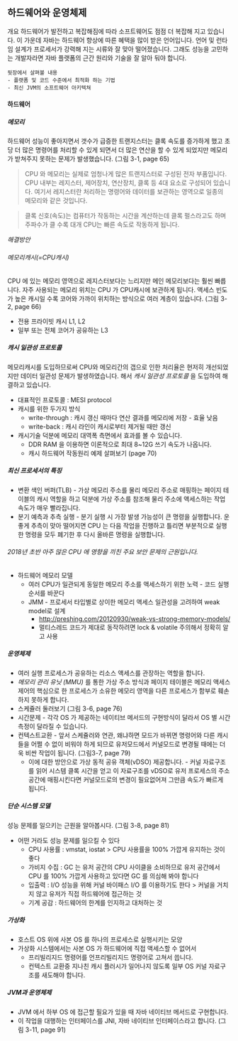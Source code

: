 
## 하드웨어와 운영체제

개요
하드웨어가 발전하고 복잡해짐에 따라 소프트웨어도 점점 더 복잡해 지고 있습니다.
이 가운데 자바는 하드웨어 향상에 따른 혜택을 많이 받은 언어입니다. 언어 및 런타임 설계가 프로세서가 강력해 지는 시류와 잘 맞아 떨어졌습니다.
그래도 성능을 고민하는 개발자라면 자바 플랫폼의 근간 원리와 기술을 잘 알아 둬야 합니다.

```
뒷장에서 살펴볼 내용
- 플랫폼 및 코드 수준에서 최적화 하는 기법
- 최신 JVM의 소프트웨어 아키텍쳐
```


#### 하드웨어
##### 메모리
하드웨어 성능이 좋아지면서 갯수가 급증한 트랜지스터는 클록 속도를 증가하게 했고 초당 더 많은 명령어를 처리할 수 있게 되면서 더 많은 연산을 할 수 있게 되었지만 메모리가 받쳐주지 못하는 문제가 발생했습니다.
(그림 3-1, page 65)

> CPU 와 메모리는 실제로 엄청나게 많은 트랜지스터로 구성된 전자 부품입니다.
CPU 내부는 레지스터, 제어장치, 연산장치, 클록 등 4대 요소로 구성되어 있습니다.
여기서 레지스터란 처리하는 명령어와 데이터를 보관하는 영역으로 일종의 메모리와 같은 것입니다.

> 클록 신호(속도)는 컴퓨터가 작동하는 시간을 계산하는데 클록 펄스라고도 하며 주파수가 클 수록 대개 CPU는 빠른 속도로 작동하게 됩니다.


*해결방안*
###### 메모리캐시(=CPU캐시)
CPU 에 있는 메모리 영역으로 레지스터보다는 느리지만 메인 메모리보다는 훨씬 빠릅니다. 자주 사용되는 메모리 위치는 CPU 가 CPU캐시에 보관하게 됩니다. 액세스 빈도가 높은 캐시일 수록 코어와 가까이 위치하는 방식으로 여러 계층이 있습니다.
(그림 3-2, page 66)
  - 전용 프라이빗 캐시 L1, L2
  - 일부 또는 전체 코어가 공유하는 L3

##### 캐시 일관성 프로토콜
메모리캐시를 도입하므로써 CPU와 메모리간의 갭으로 인한 처리율은 현저히 개선되었지만 데이터 일관성 문제가 발생하였습니다. 해서 *캐시 일관성 프로토콜* 을 도입하여 해결하고 있습니다.
  - 대표적인 프로토콜 : MESI protocol
  - 캐시를 위한 두가지 방식
    - write-through : 캐시 갱신 때마다 연산 결과를 메모리에 저장 - 효율 낮음
    - write-back : 캐시 라인이 캐시로부터 제거될 때만 갱신
  - 캐시기술 덕분에 메모리 대역폭 측면에서 효과를 볼 수 있습니다.
    - DDR RAM 을 이용하면 이론적으로 최대 8~12G 쓰기 속도가 나옵니다.
    - 캐시 하드웨어 작동원리 예제 살펴보기 (page 70)

##### 최신 프로세서의 특징
  - 변환 색인 버퍼(TLB) - 가상 메모리 주소를 물리 메모리 주소로 매핑하는 페이지 테이블의 캐시 역할을 하고 덕분에 가상 주소를 참조해 물리 주소에 액세스하는 작업 속도가 매우 빨라집니다.
  - 분기 예측과 추측 실행 - 분기 실행 시 가장 발생 가능성이 큰 명령을 실행합니다. 운 좋게 추측이 맞아 떨어지면 CPU 는 다음 작업을 진행하고 틀리면 부분적으로 실행한 명령을 모두 폐기한 후 다시 올바른 명령을 실행합니다.
  ###### 2018년 초반 아주 많은 CPU 에 영향을 끼친 주요 보안 문제의 근원입니다.
  - 하드웨어 메모리 모델
    - 여러 CPU가 일관되게 동일한 메모리 주소를 액세스하기 위한 노력 - 코드 실행 순서를 바꾼다
    - JMM - 프로세서 타입별로 상이한 메모리 액세스 일관성을 고려하여 weak model로 설계
      - http://preshing.com/20120930/weak-vs-strong-memory-models/
      - 멀티스레드 코드가 제대로 동작하려면 lock & volatile 주의해서 정확히 알고 사용

##### 운영체제
- 여러 실행 프로세스가 공유하는 리소스 액세스를 관장하는 역할을 합니다.
- *메모리 관리 유닛 (MMU)* 를 통한 가상 주소 방식과 페이지 테이블은 메모리 액세스 제어의 핵심으로 한 프로세스가 소유한 메모리 영역을 다른 프로세스가 함부로 훼손하지 못하게 합니다.
- 스케쥴러 둘러보기 (그림 3-6, page 76)
- 시간문제 - 각각 OS 가 제공하는 네이티브 메서드의 구현방식이 달라서 OS 별 시간측정이 달라질 수 있습니다.
- 컨텍스트교환 - 앞서 스케쥴러와 연관, 왜냐하면 모드가 바뀌면 명령어와 다른 캐시들을 어쩔 수 없이 비워야 하게 되므로 유저모드에서 커널모드로 변경될 때에는 더욱 비싼 작업이 됩니다. (그림3-7, page 79)
  - 이에 대한 방안으로 가상 동적 공유 객체(vDSO) 제공합니다. - 커널 자료구조를 읽어 시스템 클록 시간을 얻고 이 자료구조를 vDSO로 유저 프로세스의 주소 공간에 매핑시킨다면 커널모드로의 변경이 필요없어져 그만큼 속도가 빠르게 됩니다.

##### 단순 시스템 모델
성능 문제를 일으키는 근원을 알아봅시다. (그림 3-8, page 81)
- 어떤 거라도 성능 문제를 일으킬 수 있다
  - CPU 사용률 : vmstat, iostat > CPU 사용률을 100% 가깝게 유지하는 것이 좋다
  - 가비지 수집 : GC 는 유저 공간의 CPU 사이클을 소비하므로 유저 공간에서 CPU 를 100% 가깝게 사용하고 있다면 GC 를 의심해 봐야 합니다
  - 입출력 : I/O 성능을 위해 커널 바이패스 I/O 를 이용하기도 한다 > 커널을 거치지 않고 유저가 직접 하드웨어에 접근하는 것
  - 기계 공감 : 하드웨어의 한계를 인지하고 대처하는 것

##### 가상화
- 호스트 OS 위에 사본 OS 를 하나의 프로세스로 실행시키는 모양
- 가상화 시스템에서는 사본 OS 가 하드웨어에 직접 액세스할 수 없어서
  - 프리빌리지드 명령어를 언프리빌리지드 명령어로 고쳐서 씁니다.
  - 컨텍스트 교환중 지나친 캐시 플러시가 일어나지 않도록 일부 OS 커널 자료구조를 새도해야 합니다.

##### JVM과 운영체제
- JVM 에서 하부 OS 에 접근할 필요가 있을 때 자바 네이티브 메서드로 구현합니다.
- 이 작업을 대행하는 인터페이스를 JNI, 자바 네이티브 인터페이스라고 합니다. (그림 3-11, page 91)
